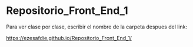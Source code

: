 # Repositorio_Front_End_1

Para ver clase por clase, escribir el nombre de la carpeta despues del link:

https://ezesafdie.github.io/Repositorio_Front_End_1/

